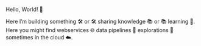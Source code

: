 Hello, World! 👋

Here I’m building something 🛠️ or 🛠️ sharing knowledge 📚 or 📚 learning 🧠. Here you might find webservices 🌐 data pipelines 🚰 explorations 🔎 sometimes in the cloud ☁️.
<!--
**srgchrksv/srgchrksv** is a ✨ _special_ ✨ repository because its `README.md` (this file) appears on your GitHub profile.

Here are some ideas to get you started:

- 🔭 I’m currently working on ...
- 🌱 I’m currently learning ...
- 👯 I’m looking to collaborate on ...
- 🤔 I’m looking for help with ...
- 💬 Ask me about ...
- 📫 How to reach me: ...
- 😄 Pronouns: ...
- ⚡ Fun fact: ...
-->
